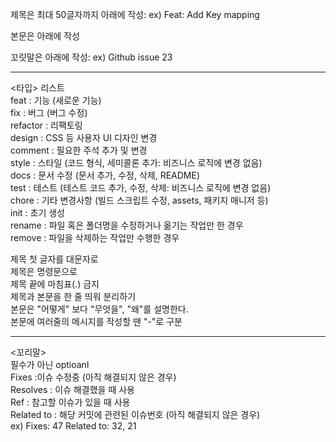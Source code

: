  제목은 최대 50글자까지 아래에 작성: ex) Feat: Add Key mapping  

 본문은 아래에 작성  

 꼬릿말은 아래에 작성: ex) Github issue 23  

---

   <타입> 리스트  
   feat        : 기능 (새로운 기능)  
   fix         : 버그 (버그 수정)  
   refactor    : 리팩토링  
   design      : CSS 등 사용자 UI 디자인 변경  
   comment     : 필요한 주석 추가 및 변경  
   style       : 스타일 (코드 형식, 세미콜론 추가: 비즈니스 로직에 변경 없음)  
   docs        : 문서 수정 (문서 추가, 수정, 삭제, README)  
   test        : 테스트 (테스트 코드 추가, 수정, 삭제: 비즈니스 로직에 변경 없음)  
   chore       : 기타 변경사항 (빌드 스크립트 수정, assets, 패키지 매니저 등)  
   init        : 초기 생성  
   rename      : 파일 혹은 폴더명을 수정하거나 옮기는 작업만 한 경우  
   remove      : 파일을 삭제하는 작업만 수행한 경우  
  
   제목 첫 글자를 대문자로  
   제목은 명령문으로  
   제목 끝에 마침표(.) 금지  
   제목과 본문을 한 줄 띄워 분리하기  
   본문은 "어떻게" 보다 "무엇을", "왜"를 설명한다.  
   본문에 여러줄의 메시지를 작성할 땐 "-"로 구분  

---

   <꼬리말>  
   필수가 아닌 optioanl  
   Fixes        :이슈 수정중 (아직 해결되지 않은 경우)  
   Resolves     : 이슈 해결했을 때 사용  
   Ref          : 참고할 이슈가 있을 때 사용  
   Related to   : 해당 커밋에 관련된 이슈번호 (아직 해결되지 않은 경우)  
   ex) Fixes: 47 Related to: 32, 21  
